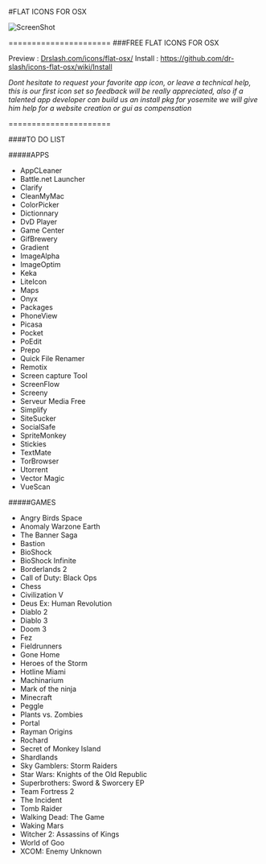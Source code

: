 #FLAT ICONS FOR OSX

![ScreenShot](http://drslash.com/wp-content/uploads/2014/07/PREVIEW-FLATOS1-1024x641.png)


======================
###FREE FLAT ICONS FOR OSX

Preview : [Drslash.com/icons/flat-osx/](http://en.drslash.com/icons/flat-osx/)
Install : https://github.com/dr-slash/icons-flat-osx/wiki/Install

*Dont hesitate to request your favorite app icon, or leave a technical help, this is our first icon set so feedback will be really appreciated, also if a talented app developer can build us an install pkg for yosemite we will give him help for a website creation or gui as compensation*

======================

####TO DO LIST

#####APPS

* AppCLeaner
* Battle.net Launcher
* Clarify
* CleanMyMac
* ColorPicker
* Dictionnary
* DvD Player
* Game Center
* GifBrewery
* Gradient
* ImageAlpha
* ImageOptim
* Keka
* LiteIcon
* Maps
* Onyx
* Packages
* PhoneView
* Picasa
* Pocket
* PoEdit
* Prepo
* Quick File Renamer
* Remotix
* Screen capture Tool
* ScreenFlow
* Screeny
* Serveur Media Free
* Simplify
* SiteSucker
* SocialSafe
* SpriteMonkey
* Stickies
* TextMate
* TorBrowser
* Utorrent
* Vector Magic
* VueScan

#####GAMES

* Angry Birds Space
* Anomaly Warzone Earth
* The Banner Saga
* Bastion
* BioShock
* BioShock Infinite
* Borderlands 2
* Call of Duty: Black Ops
* Chess
* Civilization V
* Deus Ex: Human Revolution
* Diablo 2
* Diablo 3
* Doom 3
* Fez
* Fieldrunners
* Gone Home
* Heroes of the Storm
* Hotline Miami
* Machinarium
* Mark of the ninja
* Minecraft
* Peggle
* Plants vs. Zombies
* Portal
* Rayman Origins
* Rochard
* Secret of Monkey Island
* Shardlands
* Sky Gamblers: Storm Raiders
* Star Wars: Knights of the Old Republic
* Superbrothers: Sword & Sworcery EP 
* Team Fortress 2
* The Incident
* Tomb Raider
* Walking Dead: The Game
* Waking Mars
* Witcher 2: Assassins of Kings
* World of Goo
* XCOM: Enemy Unknown
